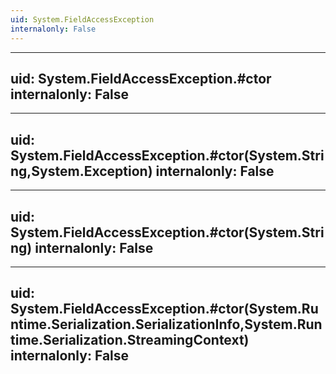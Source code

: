 ```yaml
---
uid: System.FieldAccessException
internalonly: False
---
```


---
uid: System.FieldAccessException.#ctor
internalonly: False
---

---
uid: System.FieldAccessException.#ctor(System.String,System.Exception)
internalonly: False
---

---
uid: System.FieldAccessException.#ctor(System.String)
internalonly: False
---

---
uid: System.FieldAccessException.#ctor(System.Runtime.Serialization.SerializationInfo,System.Runtime.Serialization.StreamingContext)
internalonly: False
---
